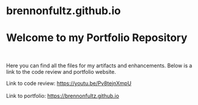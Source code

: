 # brennonfultz.github.io

<h1>Welcome to my Portfolio Repository</h1><br>
<p>Here you can find all the files for my artifacts and enhancements.  
  Below is a link to the code review and portfolio website.</p>

Link to code review: https://youtu.be/Pv8tejnXmpU  
<br>
Link to portfolio: https://brennonfultz.github.io
